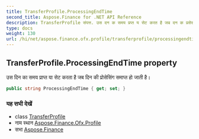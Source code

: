```yaml
---
title: TransferProfile.ProcessingEndTime
second_title: Aspose.Finance for .NET API Reference
description: TransferProfile संपत्त. उस दन क समय प्रप्त य सेट करत है जब दन क प्रसेसंग समप्त ह जत है
type: docs
weight: 130
url: /hi/net/aspose.finance.ofx.profile/transferprofile/processingendtime/
---
```

## TransferProfile.ProcessingEndTime property

उस दिन का समय प्राप्त या सेट करता है जब दिन की प्रोसेसिंग समाप्त हो जाती है।

```csharp
public string ProcessingEndTime { get; set; }
```

### यह सभी देखें

* class [TransferProfile](../)
* नाम स्थान [Aspose.Finance.Ofx.Profile](../../transferprofile/)
* सभा [Aspose.Finance](../../../)


